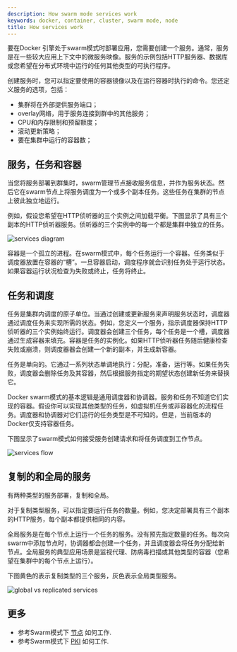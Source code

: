 ```yaml
---
description: How swarm mode services work
keywords: docker, container, cluster, swarm mode, node
title: How services work
---
```


要在Docker 引擎处于swarm模式时部署应用，您需要创建一个服务。通常，服务是在一些较大应用上下文中的微服务映像。服务的示例包括HTTP服务器、数据库或您希望在分布式环境中运行的任何其他类型的可执行程序。

创建服务时，您可以指定要使用的容器镜像以及在运行容器时执行的命令。您还定义服务的选项，包括：

* 集群将在外部提供服务端口；
* overlay网络，用于服务连接到群中的其他服务；
* CPU和内存限制和预留额度；
* 滚动更新策略；
* 要在集群中运行的容器数；

## 服务，任务和容器

当您将服务部署到群集时，swarm管理节点接收服务信息，并作为服务状态。然后它在swarm节点上将服务调度为一个或多个副本任务。这些任务在集群的节点上彼此独立地运行。

例如，假设您希望在HTTP侦听器的三个实例之间加载平衡。下图显示了具有三个副本的HTTP侦听器服务。侦听器的三个实例中的每一个都是集群中独立的任务。

![services diagram](../images/services-diagram.png)

容器是一个孤立的进程。在swarm模式中，每个任务运行一个容器。任务类似于调度器放置在容器的“槽”。一旦容器启动，调度程序就会识别任务处于运行状态。如果容器运行状况检查为失败或终止，任务将终止。

## 任务和调度

任务是集群内调度的原子单位。当通过创建或更新服务来声明服务状态时，调度器通过调度任务来实现所需的状态。例如，您定义一个服务，指示调度器保持HTTP侦听器的三个实例始终运行。调度器会创建三个任务，每个任务是一个槽，调度器通过生成容器来填充。容器是任务的实例化。如果HTTP侦听器任务随后健康检查失败或崩溃，则调度器器会创建一个新的副本，并生成新容器。

任务是单向的。它通过一系列状态单调地执行：分配，准备，运行等。如果任务失败，调度器会删除任务及其容器，然后根据服务指定的期望状态创建新任务来替换它。

Docker swarm模式的基本逻辑是通用调度器和协调器。服务和任务不知道它们实现的容器。假设你可以实现其他类型的任务，如虚拟机任务或非容器化的流程任务。调度器和协调器对它们运行的任务类型是不可知的。但是，当前版本的Docker仅支持容器任务。

下图显示了swarm模式如何接受服务创建请求和将任务调度到工作节点。

![services flow](../images/service-lifecycle.png)

## 复制的和全局的服务
有两种类型的服务部署，复制和全局。

对于复制类型服务，可以指定要运行任务的数量。例如，您决定部署具有三个副本的HTTP服务，每个副本都提供相同的内容。

全局服务是在每个节点上运行一个任务的服务。没有预先指定数量的任务。每次向swarm中添加节点时，协调器都会创建一个任务，并且调度器会将任务分配给新节点。全局服务的典型应用场景是监视代理、防病毒扫描或其他类型的容器（您希望在集群中的每个节点上运行）。

下图黄色的表示复制类型的三个服务，灰色表示全局类型服务。

![global vs replicated services](../images/replicated-vs-global.png)

## 更多

* 参考Swarm模式下 [节点](services.md) 如何工作.
* 参考Swarm模式下 [PKI](pki.md) 如何工作.
